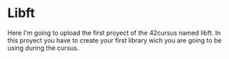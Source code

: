 # Libft
Here I'm going to upload the first proyect of the 42cursus named libft. In this proyect you have to create your first library wich you are going to be using during the cursus.
